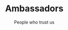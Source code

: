---
layout: ambassadors

lang: en
namespace: ambassadors
permalink: /en/ambassadors/

categories: about

title: Ambassadors
subtitle: People who trust us

hero-image: montage-poing-wide.jpg

ambassadors:
  - name: Edmund Yiu
    link: edmund
    image: edmund.png
  - name: Frank Vasseur
    link: frank
    image: frank_vasseur.png
  - name: Mario Marconi
    link: mario
    image: mario_marconi.png
  - name: Maxim Kuznetsov
    link: max
    image: maxim_kuznetsov.png
  - name: Sabine Sidi-Ali
    link: sabine
    image: sabine.png
  - name: Severine Bär
    link: severine
    image: severine_bar.png
  - name: Thorsten 'Toddy' Wälde
    link: toddy
    image: thorsten_waelde.png
  - name: Tom Steiner
    link: tom
    image: tom_steiner.png
  - name: Xavier Meniscus
    link: xavier
    image: xavier_meniscus.png
---